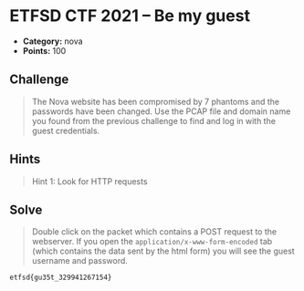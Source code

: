 # ETFSD CTF 2021 – Be my guest

* **Category:** nova
* **Points:** 100

## Challenge

> The Nova website has been compromised by 7 phantoms and the passwords have been changed. Use the PCAP file and domain name you found from the previous challenge to find and log in with the guest credentials.
## Hints

> Hint 1: Look for HTTP requests

## Solve

> Double click on the packet which contains a POST request to the webserver. If you open the ``application/x-www-form-encoded`` tab (which contains the data sent by the html form)  you will see the guest username and password.

```
etfsd{gu35t_329941267154}
```

